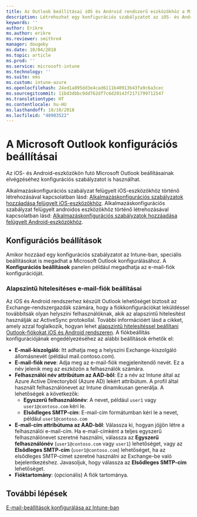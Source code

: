 ```yaml
---
title: Az Outlook beállításai iOS és Android rendszerű eszközökhöz a Microsoft Intune-ban
description: Létrehozhat egy konfigurációs szabályzatot az iOS- és Android-eszközökön futó Microsoft Outlook beállításainak megadásához.
keywords: ''
author: Erikre
ms.author: erikre
ms.reviewer: smithre4
manager: dougeby
ms.date: 10/04/2018
ms.topic: article
ms.prod: ''
ms.service: microsoft-intune
ms.technology: ''
ms.suite: ems
ms.custom: intune-azure
ms.openlocfilehash: 24ed1a895dd3e4cad6111b40913b43fa9c6a3cec
ms.sourcegitcommit: 11bd3dbbc9dd762df7c6d20143f2171799712547
ms.translationtype: HT
ms.contentlocale: hu-HU
ms.lasthandoff: 10/10/2018
ms.locfileid: "48903522"
---
```

# <a name="microsoft-outlook-configuration-settings"></a>A Microsoft Outlook konfigurációs beállításai 

Az iOS- és Android-eszközökön futó Microsoft Outlook beállításainak elvégzéséhez konfigurációs szabályzatot is használhat. 

Alkalmazáskonfigurációs szabályzat felügyelt iOS-eszközökhöz történő létrehozásával kapcsolatban lásd: [Alkalmazáskonfigurációs szabályzatok hozzáadása felügyelt iOS-eszközökhöz](app-configuration-policies-use-ios.md). Alkalmazáskonfigurációs szabályzat felügyelt androidos eszközökhöz történő létrehozásával kapcsolatban lásd: [Alkalmazáskonfigurációs szabályzatok hozzáadása felügyelt Android-eszközökhöz](app-configuration-policies-use-android.md). 

## <a name="configuration-settings"></a>Konfigurációs beállítások

Amikor hozzáad egy konfigurációs szabályzatot az Intune-ban, speciális beállításokat is megadhat a Microsoft Outlook konfigurálásához. A **Konfigurációs beállítások** panelen például megadhatja az e-mail-fiók konfigurációját.

### <a name="basic-authentication-email-account-settings"></a>Alapszintű hitelesítéses e-mail-fiók beállításai
Az iOS és Android rendszerhez készült Outlook lehetőséget biztosít az Exchange-rendszergazdák számára, hogy a fiókkonfigurációkat leküldéssel továbbítsák olyan helyszíni felhasználóknak, akik az alapszintű hitelesítést használják az ActiveSync protokollal. További információért lásd a cikket, amely azzal foglalkozik, hogyan lehet [alapszintű hitelesítéssel beállítani Outlook-fiókokat iOS és Android rendszeren](https://docs.microsoft.com/Exchange/clients/outlook-for-ios-and-android/account-setup). A fiókbeállítás konfigurációjának engedélyezéséhez az alábbi beállítások érhetők el:

- **E-mail-kiszolgáló**: Itt adhatja meg a helyszíni Exchange-kiszolgáló állomásnevét (például mail.contoso.com).
- **E-mail-fiók neve**: Adja meg az e-mail-fiók megjelenítendő nevét. Ez a név jelenik meg az eszközön a felhasználók számára.
- **Felhasználói név attribútum az AAD-ből**: Ez a név az Intune által az Azure Active Directoryból (Azure AD) lekért attribútum. A profil által használt felhasználónevet az Intune dinamikusan generálja. A lehetőségek a következők:
  - **Egyszerű felhasználónév**: A nevet, például `user1` vagy `user1@contoso.com` kéri le.
  - **Elsődleges SMTP-cím**: E-mail-cím formátumban kéri le a nevet, például `user1@contoso.com`
- **E-mail-cím attribútuma az AAD-ből**: Válassza ki, hogyan jöjjön létre a felhasználói e-mail-cím. Ha e-mail-címként a teljes egyszerű felhasználónevet szeretné használni, válassza az **Egyszerű felhasználónév** (`user1@contoso.com` vagy `user1`) lehetőséget, vagy az **Elsődleges SMTP-cím** (`user1@contoso.com`) lehetőséget, ha az elsődleges SMTP-címet szeretné használni az Exchange-be való bejelentkezéshez. Javasoljuk, hogy válassza az **Elsődleges SMTP-cím** lehetőséget.
- **Fióktartomány**: (opcionális) A fiók tartománya.

## <a name="next-steps"></a>További lépések
[E-mail-beállítások konfigurálása az Intune-ban](email-settings-configure.md)

